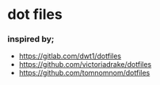 # dot files


### inspired by;
- https://gitlab.com/dwt1/dotfiles
- https://github.com/victoriadrake/dotfiles
- https://github.com/tomnomnom/dotfiles